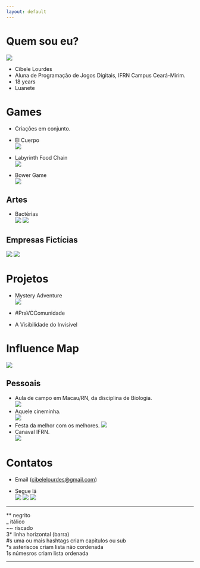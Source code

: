 ```yaml
---
layout: default
---
```




# Quem sou eu? 
![](bele.png)  

* Cibele Lourdes
* Aluna de Programação de Jogos Digitais, IFRN Campus Ceará-Mirim.  
* 18 years  
* Luanete   

# Games  

* Criações em conjunto.  

* El Cuerpo  
[ ![](imagem4.png)](https://karlagabriella.github.io/El%20Cuerpo/)   
* Labyrinth Food Chain  
[ ![](imagem3.png)](https://karlagabriella.github.io/LabyrinthFoodChain/)  
* Bower Game  
[ ![](imagem1.png)](https://karlagabriella.github.io/New%20project/)  
  

## Artes

* Bactérias  
![](Bac1.png)         ![](Bac2.png) 


## Empresas Fictícias  
![](logolivro1.png)         ![](logo.png)  

# Projetos  
* Mystery Adventure  
[ ![](Mockup.png)](https://www.youtube.com/watch?v=C-RhFRgGHBo)  

* #PraVCComunidade 
* A Visibilidade do Invisivel  

# Influence Map  
![](Influence.png)  
## Pessoais  
* Aula de campo em Macau/RN, da disciplina de Biologia.   
![](turma.png)  
* Aquele cineminha.    
[ ![](karla.png)](https://karlagabriella.github.io/)  
* Festa da melhor com os melhores.
![](T|ereza.png)  
* Canaval IFRN.  
[ ![](cat.png)](https://joaothiago06.github.io/)  


# Contatos  

* Email (cibelelourdes@gmail.com)  

* Segue lá  
[ ![](pe.png)](https://br.pinterest.com/cibelelourdes/)
[ ![](ig.png)](https://www.instagram.com/eucih_ls/)
[ ![](fb.png)](https://www.facebook.com/cibele.loudes)

***

** negrito  
_ itálico  
~~ riscado  
3* linha horizontal (barra)  
#s uma ou mais hashtags criam capitulos ou sub  
*s asteriscos criam lista não cordenada  
1s númesros criam lista ordenada  

* * *
